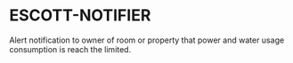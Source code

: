 # ESCOTT-NOTIFIER
Alert notification to owner of room or property that power and water usage consumption is reach the limited.
